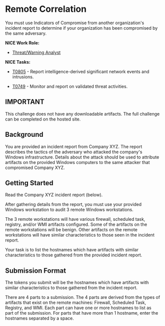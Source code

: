 # Remote Correlation

You must use Indicators of Compromise from another organization's incident report to determine if your organization has been compromised by the same adversary.

**NICE Work Role:** 

- [Threat/Warning Analyst](https://niccs.cisa.gov/workforce-development/nice-framework)

**NICE Tasks:**  

- [T0805](https://niccs.cisa.gov/workforce-development/nice-framework) - Report intelligence-derived significant network events and intrusions.  

- [T0749](https://niccs.cisa.gov/workforce-development/nice-framework) - Monitor and report on validated threat activities.  

## IMPORTANT
This challenge does not have any downloadable artifacts. The full challenge can be completed on the hosted site.


## Background

You are provided an incident report from Company XYZ. The report describes the tactics of the adversary who attacked the company's Windows infrastructure. Details about the attack should be used to attribute artifacts on the provided Windows computers to the same attacker that compromised Company XYZ. 

## Getting Started

Read the Company XYZ incident report (below).  

After gathering details from the report, you must use your provided Windows workstation to audit 3 remote Windows workstations.   

The 3 remote workstations will have various firewall, scheduled task, registry, and/or WMI artifacts configured. Some of the artifacts on the remote workstations will be benign. Other artifacts on the remote workstations will have similar characteristics to those seen in the incident report.   

Your task is to list the hostnames which have artifacts with similar characteristics to those gathered from the provided incident report.

## Submission Format

The tokens you submit will be the hostnames which have artifacts with similar characteristics to those gathered from the incident report.   

There are 4 parts to a submission. The 4 parts are derived from the types of artifacts that exist on the remote machines: Firewall, Scheduled Task, Registry, and WMI.  Each part can have one or more hostnames to list as part of the submission. For parts that have more than 1 hostname, enter the hostnames separated by a space.

